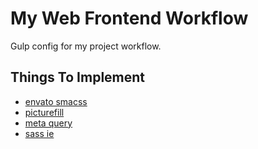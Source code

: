 # My Web Frontend Workflow
Gulp config for my project workflow.

## Things To Implement
- [envato smacss](http://webuild.envato.com/blog/how-to-scale-and-maintain-legacy-css-with-sass-and-smacss/)
- [picturefill](https://github.com/scottjehl/picturefill)
- [meta query](https://github.com/benschwarz/metaquery)
- [sass ie](http://jakearchibald.github.io/sass-ie/)



